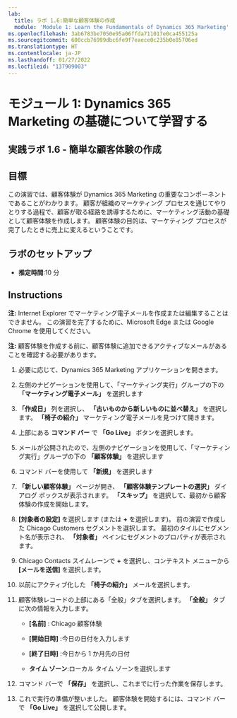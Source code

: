 ```yaml
---
lab:
  title: ラボ 1.6:簡単な顧客体験の作成
  module: 'Module 1: Learn the Fundamentals of Dynamics 365 Marketing'
ms.openlocfilehash: 3ab6783be7050e95a06ffda711017e0ca455125a
ms.sourcegitcommit: 600ccb76999dbc6fe9f7eaece0c235b0e85706ed
ms.translationtype: HT
ms.contentlocale: ja-JP
ms.lasthandoff: 01/27/2022
ms.locfileid: "137909003"
---
```

<a name="module-1-learn-the-fundamentals-of-dynamics-365-marketing"></a>モジュール 1: Dynamics 365 Marketing の基礎について学習する
========================

## <a name="practice-lab-16---create-a-simple-customer-journey"></a>実践ラボ 1.6 - 簡単な顧客体験の作成

## <a name="objectives"></a>目標

この演習では、顧客体験が Dynamics 365 Marketing の重要なコンポーネントであることがわかります。 顧客が組織のマーケティング プロセスを通じてやりとりする過程で、顧客が取る経路を誘導するために、マーケティング活動の基礎として顧客体験を作成します。 顧客体験の目的は、マーケティング プロセスが完了したときに売上に変えるということです。

## <a name="lab-setup"></a>ラボのセットアップ

  - **推定時間**:10 分

## <a name="instructions"></a>Instructions

**注:**  Internet Explorer でマーケティング電子メールを作成または編集することはできません。 この演習を完了するために、Microsoft Edge または Google Chrome を使用してください。

**注:**  顧客体験を作成する前に、顧客体験に追加できるアクティブなメールがあることを確認する必要があります。 

1. 必要に応じて、Dynamics 365 Marketing アプリケーションを開きます。 

2. 左側のナビゲーションを使用して、「マーケティング実行」グループの下の **「マーケティング電子メール」** を選択します

3. **「作成日」** 列を選択し、 **「古いものから新しいものに並べ替え」** を選択します。 **「椅子の紹介」** マーケティング電子メールを見つけて開きます。 

4. 上部にある **コマンド バー** で **「Go Live」** ボタンを選択します。 

5. メールが公開されたので、左側のナビゲーションを使用して、「マーケティング実行」グループの下の **「顧客体験」** を選択します

6. コマンド バーを使用して **「新規」** を選択します 

7. **「新しい顧客体験」** ページが開き、 **「顧客体験テンプレートの選択」** ダイアログ ボックスが表示されます。 **「スキップ」** を選択して、最初から顧客体験の作成を開始します。

8. **[対象者の設定]** を選択します (または **+** を選択します)。 前の演習で作成した Chicago  Customers セグメントを選択します。 最初のタイルにセグメント名が表示され、 **「対象者」** ペインにセグメントのプロパティが表示されます。

9. Chicago Contacts スイムレーンで **+** を選択し、コンテキスト メニューから **[メールを送信]** を選択します。

10. 以前にアクティブ化した **「椅子の紹介」** メールを選択します。 

11. 顧客体験レコードの上部にある「全般」タブを選択します。 **「全般」** タブに次の情報を入力します。

    - **[名前]** : Chicago 顧客体験

    - **[開始日時]** :今日の日付を入力します

    - **[終了日時]** :今日から 1 か月先の日付

    - **タイム ゾーン**:ローカル タイム ゾーンを選択します 

12. コマンド バーで **「保存」** を選択し、これまでに行った作業を保存します。

13. これで実行の準備が整いました。 顧客体験を開始するには、コマンド バーで **「Go Live」** を選択して公開します。
